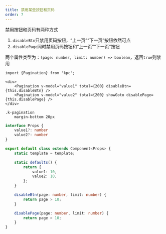 ```yaml
---
title: 禁用某些按钮和页码
order: 7
---
```


禁用按钮和页码有两种方式

1. `disableBtn`只禁用页码按钮，“上一页”“下一页”按钮依然可点
2. `disablePage`同时禁用页码按钮和“上一页”“下一页”按钮

两个属性类型为：`(page: number, limit: number) => boolean`，返回`true`则禁用

```vdt
import {Pagination} from 'kpc';

<div>
    <Pagination v-model="value1" total={200} disableBtn={this.disableBtn} />
    <Pagination v-model="value2" total={200} showGoto disablePage={this.disablePage} />
</div>
```

```styl
.k-pagination
    margin-bottom 20px 
```

```ts
interface Props {
    value1?: number
    value2?: number
}

export default class extends Component<Props> {
    static template = template;

    static defaults() {
        return {
            value1: 10,
            value2: 10,
        };
    }

    disableBtn(page: number, limit: number) {
        return page > 10;
    }

    disablePage(page: number, limit: number) {
        return page > 10;
    }
}
```
